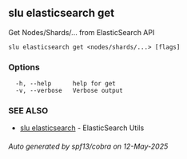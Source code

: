 ## slu elasticsearch get

Get Nodes/Shards/... from ElasticSearch API

```
slu elasticsearch get <nodes/shards/...> [flags]
```

### Options

```
  -h, --help      help for get
  -v, --verbose   Verbose output
```

### SEE ALSO

* [slu elasticsearch](slu_elasticsearch.md)	 - ElasticSearch Utils

###### Auto generated by spf13/cobra on 12-May-2025
